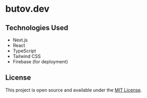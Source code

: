 # butov.dev

## Technologies Used

- Next.js
- React
- TypeScript
- Tailwind CSS
- Firebase (for deployment)

## License

This project is open source and available under the [MIT License](LICENSE).